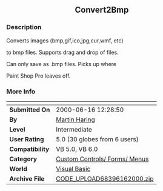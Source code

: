 ﻿<div align="center">

## Convert2Bmp


</div>

### Description

Converts images (bmp,gif,ico,jpg,cur,wmf, etc)

to bmp files. Supports drag and drop of files.

Can only save as .bmp files. Picks up where

Paint Shop Pro leaves off.
 
### More Info
 


<span>             |<span>
---                |---
**Submitted On**   |2000-06-16 12:28:50
**By**             |[Martin Haring](https://github.com/Planet-Source-Code/PSCIndex/blob/master/ByAuthor/martin-haring.md)
**Level**          |Intermediate
**User Rating**    |5.0 (30 globes from 6 users)
**Compatibility**  |VB 5\.0, VB 6\.0
**Category**       |[Custom Controls/ Forms/  Menus](https://github.com/Planet-Source-Code/PSCIndex/blob/master/ByCategory/custom-controls-forms-menus__1-4.md)
**World**          |[Visual Basic](https://github.com/Planet-Source-Code/PSCIndex/blob/master/ByWorld/visual-basic.md)
**Archive File**   |[CODE\_UPLOAD68396162000\.zip](https://github.com/Planet-Source-Code/martin-haring-convert2bmp__1-8985/archive/master.zip)








